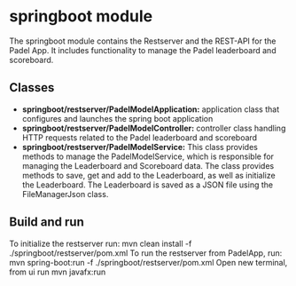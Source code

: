 # springboot module

The springboot module contains the Restserver and the REST-API for the Padel App. It includes functionality to manage the Padel leaderboard and scoreboard.



## Classes

* **springboot/restserver/PadelModelApplication:** application class that configures and launches the spring boot application
* **springboot/restserver/PadelModelController:** controller class handling HTTP requests related to the Padel leaderboard and scoreboard
* **springboot/restserver/PadelModelService:** This class provides methods to manage the PadelModelService, which is responsible for managing the Leaderboard and Scoreboard data. The class provides methods to save, get and add to the Leaderboard, as well as initialize the Leaderboard. The Leaderboard is saved as a JSON file using the FileManagerJson class.

## Build and run

To initialize the restserver run: mvn clean install -f ./springboot/restserver/pom.xml
To run the restserver from PadelApp, run: mvn spring-boot:run -f ./springboot/restserver/pom.xml
Open new terminal, from ui run mvn javafx:run




